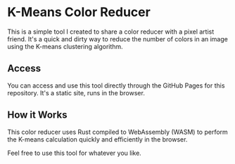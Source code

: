 # K-Means Color Reducer

This is a simple tool I created to share a color reducer with a pixel artist friend. It's a quick and dirty way to reduce the number of colors in an image using the K-means clustering algorithm.

## Access

You can access and use this tool directly through the GitHub Pages for this repository. It's a static site, runs in the browser.

## How it Works

This color reducer uses Rust compiled to WebAssembly (WASM) to perform the K-means calculation quickly and efficiently in the browser.


Feel free to use this tool for whatever you like.